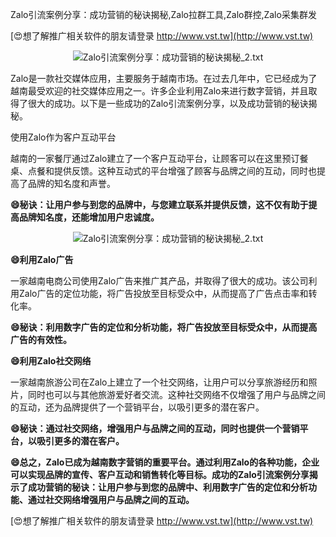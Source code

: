 Zalo引流案例分享：成功营销的秘诀揭秘,Zalo拉群工具,Zalo群控,Zalo采集群发

[😍想了解推广相关软件的朋友请登录 http://www.vst.tw](http://www.vst.tw)

 <center><img src="https://vst.tw/MP4/tuiguang/png/1.png" alt="Zalo引流案例分享：成功营销的秘诀揭秘_2.txt"></center>

Zalo是一款社交媒体应用，主要服务于越南市场。在过去几年中，它已经成为了越南最受欢迎的社交媒体应用之一。许多企业利用Zalo来进行数字营销，并且取得了很大的成功。以下是一些成功的Zalo引流案例分享，以及成功营销的秘诀揭秘。

使用Zalo作为客户互动平台

越南的一家餐厅通过Zalo建立了一个客户互动平台，让顾客可以在这里预订餐桌、点餐和提供反馈。这种互动式的平台增强了顾客与品牌之间的互动，同时也提高了品牌的知名度和声誉。

**😄秘诀：让用户参与到您的品牌中，与您建立联系并提供反馈，这不仅有助于提高品牌知名度，还能增加用户忠诚度。**

 <center><img src="https://vst.tw/MP4/tuiguang/png/1.png" alt="Zalo引流案例分享：成功营销的秘诀揭秘_2.txt"></center>

**😄利用Zalo广告**

一家越南电商公司使用Zalo广告来推广其产品，并取得了很大的成功。该公司利用Zalo广告的定位功能，将广告投放至目标受众中，从而提高了广告点击率和转化率。

**😄秘诀：利用数字广告的定位和分析功能，将广告投放至目标受众中，从而提高广告的有效性。**

**😄利用Zalo社交网络**

一家越南旅游公司在Zalo上建立了一个社交网络，让用户可以分享旅游经历和照片，同时也可以与其他旅游爱好者交流。这种社交网络不仅增强了用户与品牌之间的互动，还为品牌提供了一个营销平台，以吸引更多的潜在客户。

**😄秘诀：通过社交网络，增强用户与品牌之间的互动，同时也提供一个营销平台，以吸引更多的潜在客户。**

**😄总之，Zalo已成为越南数字营销的重要平台。通过利用Zalo的各种功能，企业可以实现品牌的宣传、客户互动和销售转化等目标。成功的Zalo引流案例分享揭示了成功营销的秘诀：让用户参与到您的品牌中、利用数字广告的定位和分析功能、通过社交网络增强用户与品牌之间的互动。**

[😍想了解推广相关软件的朋友请登录 http://www.vst.tw](http://www.vst.tw)



